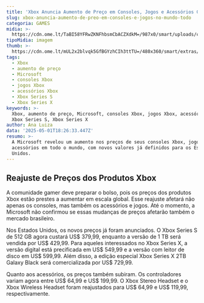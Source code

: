 ```yaml
---
title: 'Xbox Anuncia Aumento de Preço em Consoles, Jogos e Acessórios Globalmente'
slug: xbox-anuncia-aumento-de-preo-em-consoles-e-jogos-no-mundo-todo
categoria: GAMES
midia: >-
  https://cdn.ome.lt/TaBI58YFRwZKNFhbsmCbACZXdkM=/987x0/smart/uploads/conteudo/fotos/OMELETE_CAPA_-_2025-05-01T101546.219.png
tipoMidia: imagem
thumb: >-
  https://cdn.ome.lt/mUL2x2blvqk5GfBGYzhCIh3ttTU=/480x360/smart/extras/conteudos/omelete_THUMB_-_2025-05-01T101641.513.png
tags:
  - Xbox
  - aumento de preço
  - Microsoft
  - consoles Xbox
  - jogos Xbox
  - acessórios Xbox
  - Xbox Series S
  - Xbox Series X
keywords: >-
  Xbox, aumento de preço, Microsoft, consoles Xbox, jogos Xbox, acessórios Xbox,
  Xbox Series S, Xbox Series X
author: Ana Luiza
data: '2025-05-01T18:26:33.447Z'
resumo: >-
  A Microsoft revelou um aumento nos preços de seus consoles Xbox, jogos e
  acessórios em todo o mundo, com novos valores já definidos para os Estados
  Unidos.
---
```


## Reajuste de Preços dos Produtos Xbox

A comunidade gamer deve preparar o bolso, pois os preços dos produtos Xbox estão prestes a aumentar em escala global. Esse reajuste afetará não apenas os consoles, mas também os acessórios e jogos. Até o momento, a Microsoft não confirmou se essas mudanças de preços afetarão também o mercado brasileiro.

Nos Estados Unidos, os novos preços já foram anunciados. O Xbox Series S de 512 GB agora custará US$ 379,99, enquanto a versão de 1 TB será vendida por US$ 429,99. Para aqueles interessados no Xbox Series X, a versão digital está precificada em US$ 549,99 e a versão com leitor de disco em US$ 599,99. Além disso, a edição especial Xbox Series X 2TB Galaxy Black será comercializada por US$ 729,99.

Quanto aos acessórios, os preços também subiram. Os controladores variam agora entre US$ 64,99 e US$ 199,99. O Xbox Stereo Headset e o Xbox Wireless Headset foram reajustados para US$ 64,99 e US$ 119,99, respectivamente.
